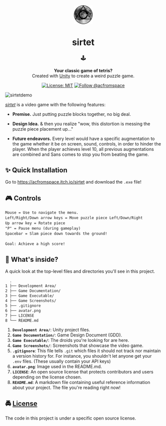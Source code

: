 <!-- HEADING -->

<p align="center">
  <img src="./avatar.png" width="60">
</p>
<h1 align="center">️sirtet</h1>

<!-- DESCRIPTION -->

<h3 align="center">
  <span role="img" aria-label="Joystick">🕹️</span>
</h3>
<p align="center">
  <strong>Your classic game of tetris?</strong><br>
  Created with <a href="https://unity3d.com/" target="_blank">Unity</a> to create a weird puzzle game.
</p>

<!-- INFORMATION (Shields:IO) -->

<p align="center">
    <a href="https://github.com/acfromspace/sirtet/blob/master/LICENSE">
        <img src="https://img.shields.io/github/license/mashape/apistatus.svg"
            alt="License: MIT"></a>
    <a href="https://twitter.com/intent/follow?screen_name=acfromspace">
        <img src="https://img.shields.io/twitter/follow/acfromspace.svg?style=social&logo=twitter"
            alt="Follow @acfromspace"></a>
</p>

<!-- FEATURES -->

![sirtetdemo](https://user-images.githubusercontent.com/10361542/45566631-22564e80-b80c-11e8-8d9e-5474309409d8.gif)

[*sirtet*](https://acfromspace.itch.io/sirtet) is a video game with the following features:

- **Premise.** Just putting puzzle blocks together, no big deal.

- **Design Idea.** & then you realize "wow, this distortion is messing the puzzle piece placement up..."

- **Future endeavors.** Every level would have a specific augmentation to the game whether it be on screen, sound, controls, in order to hinder the player. When the player achieves level 10, all previous augmentations are combined and Sans comes to stop you from beating the game.

<!-- QUICK INSTALLATION -->

## <span role="img" aria-label="Sparkles">✨</span> Quick Installation

Go to <a href="https://acfromspace.itch.io/sirtet" target="_blank">https://acfromspace.itch.io/sirtet</a> and download the `.exe` file!

<!-- IN-DEPTH GUIDE -->

## <span role="img" aria-label="Video Game">🎮</span> Controls

```txt
Mouse = Use to navigate the menu.
Left/Right/Down arrow keys = Move puzzle piece Left/Down/Right
Up arrow key = Rotate piece
"P" = Pause menu (during gameplay)
Spacebar = Slam piece down towards the ground!

Goal: Achieve a high score!
```

<!-- WHAT'S INSIDE? -->

## <span role="img" aria-label="Thinking Face">🤔</span> What's inside?

A quick look at the top-level files and directories you'll see in this project.

```
  .
1 ├── Development Area/
2 ├── Game Documentation/
3 ├── Game Executable/
4 ├── Game Screenshots/
5 ├── .gitignore
6 ├── avatar.png
7 ├── LICENSE   
8 └── README.md
```

1.  **`Development Area/`**: Unity project files.
2.  **`Game Documentation/`**: Game Design Document (GDD).
3.  **`Game Executable/`**: The droids you're looking for are here.
4.  **`Game Screenshots/`**: Screenshots that showcase the video game.
5.  **`.gitignore`**: This file tells `.git` which files it should not track nor maintain a version history for. For instance, you shouldn't let anyone get your `.env` files. (These usually contain your API keys)
6.  **`avatar.png`**: Image used in the README.md.
7.  **`LICENSE`**: An open source license that protects contributors and users depending on the license chosen.
8.  **`README.md`**: A markdown file containing useful reference information about your project. The file you're reading right now!

<!-- LICENSE -->

## <span role="img" aria-label="Oncoming Police Car">🚔</span> [License](LICENSE)

The code in this project is under a specific open source license.
